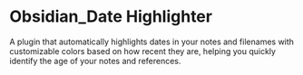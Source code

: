 # Obsidian_Date Highlighter
 A plugin that automatically highlights dates in your notes and filenames with customizable colors based on how recent they are, helping you quickly identify the age of your notes and references.
